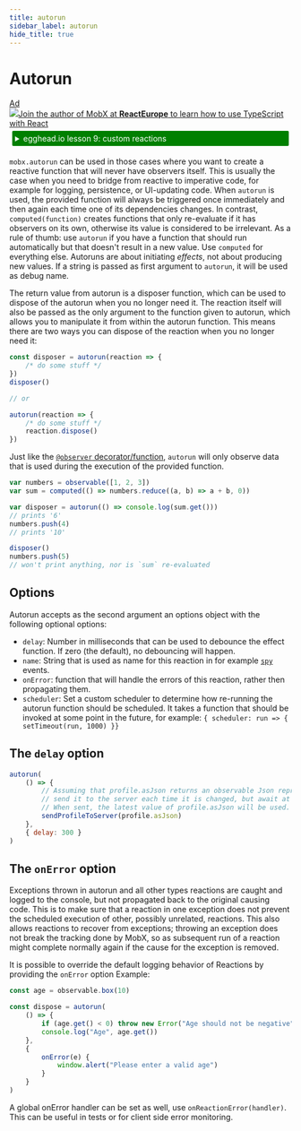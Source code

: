 ```yaml
---
title: autorun
sidebar_label: autorun
hide_title: true
---
```


# Autorun

<div id='codefund'></div><div class="re_2020"><a class="re_2020_link" href="https://www.react-europe.org/#slot-2149-workshop-typescript-for-react-and-graphql-devs-with-michel-weststrate" target="_blank" rel="sponsored noopener"><div><div class="re_2020_ad" >Ad</div></div><img src="/img/reacteurope.svg"><span>Join the author of MobX at <b>ReactEurope</b> to learn how to use <span class="link">TypeScript with React</span></span></a></div>

<details>
    <summary style="color: white; background:green;padding:5px;margin:5px;border-radius:2px">egghead.io lesson 9: custom reactions</summary>
    <br>
    <div style="padding:5px;">
        <iframe style="border: none;" width=760 height=427  src="https://egghead.io/lessons/react-write-custom-mobx-reactions-with-when-and-autorun/embed" ></iframe>
    </div>
    <a style="font-style:italic;padding:5px;margin:5px;"  href="https://egghead.io/lessons/react-write-custom-mobx-reactions-with-when-and-autorun">Hosted on egghead.io</a>
</details>

`mobx.autorun` can be used in those cases where you want to create a reactive
function that will never have observers itself. This is usually the case when
you need to bridge from reactive to imperative code, for example for logging,
persistence, or UI-updating code. When `autorun` is used, the provided function
will always be triggered once immediately and then again each time one of its
dependencies changes. In contrast, `computed(function)` creates functions that
only re-evaluate if it has observers on its own, otherwise its value is
considered to be irrelevant. As a rule of thumb: use `autorun` if you have a
function that should run automatically but that doesn't result in a new value.
Use `computed` for everything else. Autoruns are about initiating _effects_, not
about producing new values. If a string is passed as first argument to
`autorun`, it will be used as debug name.

The return value from autorun is a disposer function, which can be used to
dispose of the autorun when you no longer need it. The reaction itself will also
be passed as the only argument to the function given to autorun, which allows
you to manipulate it from within the autorun function. This means there are two
ways you can dispose of the reaction when you no longer need it:

```javascript
const disposer = autorun(reaction => {
    /* do some stuff */
})
disposer()

// or

autorun(reaction => {
    /* do some stuff */
    reaction.dispose()
})
```

Just like the [`@observer` decorator/function](./observer-component.md),
`autorun` will only observe data that is used during the execution of the
provided function.

```javascript
var numbers = observable([1, 2, 3])
var sum = computed(() => numbers.reduce((a, b) => a + b, 0))

var disposer = autorun(() => console.log(sum.get()))
// prints '6'
numbers.push(4)
// prints '10'

disposer()
numbers.push(5)
// won't print anything, nor is `sum` re-evaluated
```

## Options

Autorun accepts as the second argument an options object with the following
optional options:

-   `delay`: Number in milliseconds that can be used to debounce the effect
    function. If zero (the default), no debouncing will happen.
-   `name`: String that is used as name for this reaction in for example
    [`spy`](spy.md) events.
-   `onError`: function that will handle the errors of this reaction, rather
    then propagating them.
-   `scheduler`: Set a custom scheduler to determine how re-running the autorun
    function should be scheduled. It takes a function that should be invoked at
    some point in the future, for example:
    `{ scheduler: run => { setTimeout(run, 1000) }}`

## The `delay` option

```javascript
autorun(
    () => {
        // Assuming that profile.asJson returns an observable Json representation of profile,
        // send it to the server each time it is changed, but await at least 300 milliseconds before sending it.
        // When sent, the latest value of profile.asJson will be used.
        sendProfileToServer(profile.asJson)
    },
    { delay: 300 }
)
```

## The `onError` option

Exceptions thrown in autorun and all other types reactions are caught and logged
to the console, but not propagated back to the original causing code. This is to
make sure that a reaction in one exception does not prevent the scheduled
execution of other, possibly unrelated, reactions. This also allows reactions to
recover from exceptions; throwing an exception does not break the tracking done
by MobX, so as subsequent run of a reaction might complete normally again if the
cause for the exception is removed.

It is possible to override the default logging behavior of Reactions by
providing the `onError` option Example:

```javascript
const age = observable.box(10)

const dispose = autorun(
    () => {
        if (age.get() < 0) throw new Error("Age should not be negative")
        console.log("Age", age.get())
    },
    {
        onError(e) {
            window.alert("Please enter a valid age")
        }
    }
)
```

A global onError handler can be set as well, use `onReactionError(handler)`.
This can be useful in tests or for client side error monitoring.
